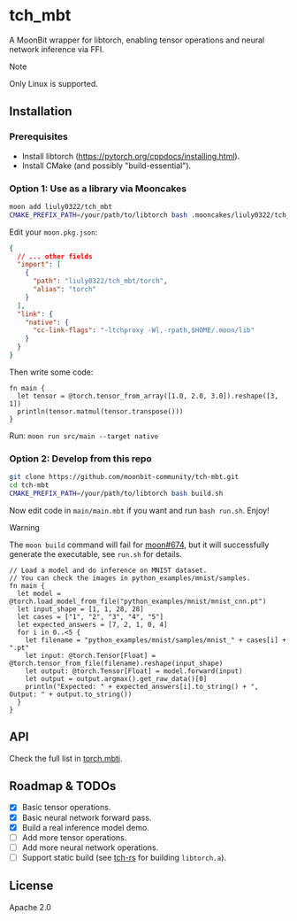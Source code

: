 # tch_mbt

A MoonBit wrapper for libtorch, enabling tensor operations and neural network inference via FFI.

> [!NOTE]
> Only Linux is supported.

## Installation

### Prerequisites

- Install libtorch (<https://pytorch.org/cppdocs/installing.html>).
- Install CMake (and possibly "build-essential").

### Option 1: Use as a library via Mooncakes

```bash
moon add liuly0322/tch_mbt
CMAKE_PREFIX_PATH=/your/path/to/libtorch bash .mooncakes/liuly0322/tch_mbt/build.sh
```

Edit your `moon.pkg.json`:

```json
{
  // ... other fields
  "import": [
    {
      "path": "liuly0322/tch_mbt/torch",
      "alias": "torch"
    }
  ],
  "link": {
    "native": {
      "cc-link-flags": "-ltchproxy -Wl,-rpath,$HOME/.moon/lib"
    }
  }
}
```

Then write some code:

```moonbit
fn main {
  let tensor = @torch.tensor_from_array([1.0, 2.0, 3.0]).reshape([3, 1])
  println(tensor.matmul(tensor.transpose()))
}
```

Run: `moon run src/main --target native`

### Option 2: Develop from this repo

```bash
git clone https://github.com/moonbit-community/tch-mbt.git
cd tch-mbt
CMAKE_PREFIX_PATH=/your/path/to/libtorch bash build.sh
```

Now edit code in `main/main.mbt` if you want and run `bash run.sh`. Enjoy!

> [!WARNING]
> The `moon build` command will fail for [moon#674](https://github.com/moonbitlang/moon/issues/674), but it will successfully generate the executable, see `run.sh` for details.

```moonbit
// Load a model and do inference on MNIST dataset.
// You can check the images in python_examples/mnist/samples.
fn main {
  let model = @torch.load_model_from_file("python_examples/mnist/mnist_cnn.pt")
  let input_shape = [1, 1, 28, 28]
  let cases = ["1", "2", "3", "4", "5"]
  let expected_answers = [7, 2, 1, 0, 4]
  for i in 0..<5 {
    let filename = "python_examples/mnist/samples/mnist_" + cases[i] + ".pt"
    let input: @torch.Tensor[Float] = @torch.tensor_from_file(filename).reshape(input_shape)
    let output: @torch.Tensor[Float] = model.forward(input)
    let output = output.argmax().get_raw_data()[0]
    println("Expected: " + expected_answers[i].to_string() + ", Output: " + output.to_string())
  }
}
```

## API

Check the full list in [torch.mbti](torch/torch.mbti).

## Roadmap & TODOs

- [x] Basic tensor operations.
- [x] Basic neural network forward pass.
- [x] Build a real inference model demo.
- [ ] Add more tensor operations.
- [ ] Add more neural network operations.
- [ ] Support static build (see [tch-rs](https://github.com/LaurentMazare/tch-rs) for building `libtorch.a`).

## License

Apache 2.0
